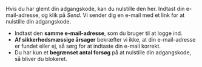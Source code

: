 ﻿Hvis du har glemt din adgangskode, kan du nulstille den her.
Indtast din e-mail-adresse, og klik på *Send*.
Vi sender dig en e-mail med et link for at nulstille din adgangskode.
* Indtast den **samme e-mail-adresse**, som du bruger til at logge ind.
* **Af sikkerhedsmæssige årsager** bekræfter vi ikke, at din e-mail-adresse er fundet eller ej,
så sørg for at indtaste din e-mail korrekt.
* Du har kun et **begrænset antal forsøg** på at nulstille din adgangskode,
så bliver du blokeret.
